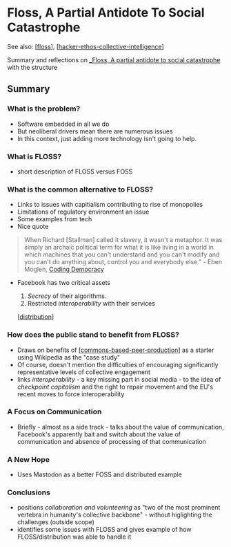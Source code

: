 <!--
 Copyright (C) 2023 David Jones
 
 This file is part of memex.
 
 memex is free software: you can redistribute it and/or modify
 it under the terms of the GNU General Public License as published by
 the Free Software Foundation, either version 3 of the License, or
 (at your option) any later version.
 
 memex is distributed in the hope that it will be useful,
 but WITHOUT ANY WARRANTY; without even the implied warranty of
 MERCHANTABILITY or FITNESS FOR A PARTICULAR PURPOSE.  See the
 GNU General Public License for more details.
 
 You should have received a copy of the GNU General Public License
 along with memex.  If not, see <http://www.gnu.org/licenses/>.
-->

# Floss, A Partial Antidote To Social Catastrophe

See also: [[floss]], [[hacker-ethos-collective-intelligence]]

Summary and reflections on [_Floss, A partial antidote to social catastrophe](https://tjex.net/blog/2023/floss-a-partial-antidote-to-social-catastrophe/) with the structure 

## Summary

### What is the problem?

- Software embedded in all we do 
- But neoliberal drivers mean there are numerous issues 
- In this context, just adding more technology isn't going to help. 

### What is FLOSS?

- short description of FLOSS versus FOSS

### What is the common alternative to FLOSS?

- Links to issues with capitialism contributing to rise of monopolies
- Limitations of regulatory environment an issue
- Some examples from tech
- Nice quote 

> When Richard \[Stallman\] called it slavery, it wasn't a metaphor. It was simply an archaic political term for what it is like living in a world in which machines that you can't understand and you can't modify and you can't do anything about, control you and everybody else." - Eben Moglen, [Coding Democracy](https://mitpress.mit.edu/9780262542289/coding-democracy/)

- Facebook has two critical assets 
    1. _Secrecy_ of their algorithms.
    2. Restricted _interoperability_ with their services

	[[distribution]]

### How does the public stand to benefit from FLOSS?

- Draws on benefits of [[commons-based-peer-production]] as a starter using Wikipedia as the "case study"
- Of course, doesn't mention the difficulties of encouraging significantly representative levels of collective engagement
- links _interoperability_ - a key missing part in social media - to the idea of _checkpoint capitalism_ and the right to repair movement and the EU's recent moves to force interoperability

### A Focus on Communication

- Briefly - almost as a side track - talks about the value of communication, Facebook's apparently bait and switch about the value of communication and absence of processing of that communication 

### A New Hope

- Uses Mastodon as a better FOSS and distributed example

### Conclusions

- positions _collaboration and volunteering_ as "two of the most prominent vertebra in humanity's collective backbone" - without higlighting the challenges (outside scope)
- identifies some issues with FLOSS and gives example of how FLOSS/distribution was able to handle it


[//begin]: # "Autogenerated link references for markdown compatibility"
[floss]: floss "FLOSS and FOSS"
[hacker-ethos-collective-intelligence]: ../Distribution/hacker-ethos-collective-intelligence "Hacker Ethos as Collective Intelligence"
[distribution]: ../Distribution/distribution "Distribution"
[commons-based-peer-production]: ../Distribution/commons-based-peer-production "Commons-based peer production"
[//end]: # "Autogenerated link references"